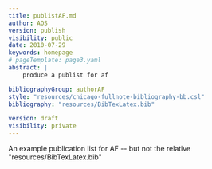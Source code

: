 ```yaml
---
title: publistAF.md
author: AOS
version: publish
visibility: public
date: 2010-07-29
keywords: homepage
# pageTemplate: page3.yaml
abstract: |
    produce a publist for af

bibliographyGroup: authorAF
style: "resources/chicago-fullnote-bibliography-bb.csl"
bibliography: "resources/BibTexLatex.bib"

version: draft
visibility: private 
---
```


An example publication list for AF  -- but not the relative "resources/BibTexLatex.bib"

<!-- todo make this work and explain -->
 
